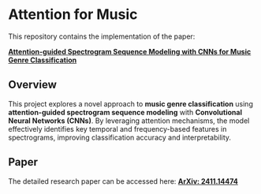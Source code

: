 # **Attention for Music**  

This repository contains the implementation of the paper:  

**[Attention-guided Spectrogram Sequence Modeling with CNNs for Music Genre Classification](https://arxiv.org/pdf/2411.14474)**  

## **Overview**  
This project explores a novel approach to **music genre classification** using **attention-guided spectrogram sequence modeling** with **Convolutional Neural Networks (CNNs)**. By leveraging attention mechanisms, the model effectively identifies key temporal and frequency-based features in spectrograms, improving classification accuracy and interpretability.  

## **Paper**  
The detailed research paper can be accessed here: **[ArXiv: 2411.14474](https://arxiv.org/pdf/2411.14474)**  


